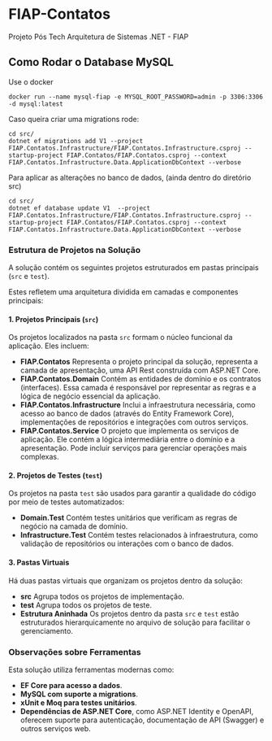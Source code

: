 # FIAP-Contatos
Projeto Pós Tech Arquitetura de Sistemas .NET - FIAP

## Como Rodar o Database MySQL

Use o docker


```shell
docker run --name mysql-fiap -e MYSQL_ROOT_PASSWORD=admin -p 3306:3306 -d mysql:latest
```

Caso queira criar uma migrations rode:
```shell
cd src/
dotnet ef migrations add V1 --project FIAP.Contatos.Infrastructure/FIAP.Contatos.Infrastructure.csproj --startup-project FIAP.Contatos/FIAP.Contatos.csproj --context FIAP.Contatos.Infrastructure.Data.ApplicationDbContext --verbose
```
Para aplicar as alterações no banco de dados, (ainda dentro do diretório src)
```shell
cd src/
dotnet ef database update V1  --project FIAP.Contatos.Infrastructure/FIAP.Contatos.Infrastructure.csproj --startup-project FIAP.Contatos/FIAP.Contatos.csproj --context FIAP.Contatos.Infrastructure.Data.ApplicationDbContext --verbose
```

### Estrutura de Projetos na Solução
A solução contém os seguintes projetos estruturados em pastas principais (`src` e `test`).

Estes refletem uma arquitetura dividida em camadas e componentes principais:
#### **1. Projetos Principais (`src`)**
Os projetos localizados na pasta `src` formam o núcleo funcional da aplicação. Eles incluem:
- **FIAP.Contatos**
  Representa o projeto principal da solução, representa a camada de apresentação, uma API Rest construída com ASP.NET Core.
- **FIAP.Contatos.Domain**
  Contém as entidades de domínio e os contratos (interfaces). Essa camada é responsável por representar as regras e a lógica de negócio essencial da aplicação.
- **FIAP.Contatos.Infrastructure**
  Inclui a infraestrutura necessária, como acesso ao banco de dados (através do Entity Framework Core), implementações de repositórios e integrações com outros serviços.
- **FIAP.Contatos.Service**
  O projeto que implementa os serviços de aplicação. Ele contém a lógica intermediária entre o domínio e a apresentação. Pode incluir serviços para gerenciar operações mais complexas.

#### **2. Projetos de Testes (`test`)**
Os projetos na pasta `test` são usados para garantir a qualidade do código por meio de testes automatizados:
- **Domain.Test**
  Contém testes unitários que verificam as regras de negócio na camada de domínio.
- **Infrastructure.Test**
  Contém testes relacionados à infraestrutura, como validação de repositórios ou interações com o banco de dados.

#### **3. Pastas Virtuais**
Há duas pastas virtuais que organizam os projetos dentro da solução:
- **src**
  Agrupa todos os projetos de implementação.
- **test**
  Agrupa todos os projetos de teste.
- **Estrutura Aninhada**
  Os projetos dentro da pasta `src` e `test` estão estruturados hierarquicamente no arquivo de solução para facilitar o gerenciamento.

### Observações sobre Ferramentas
Esta solução utiliza ferramentas modernas como:
- **EF Core para acesso a dados**.
- **MySQL com suporte a migrations**.
- **xUnit e Moq para testes unitários**.
- **Dependências de ASP.NET Core**, como ASP.NET Identity e OpenAPI, oferecem suporte para autenticação, documentação de API (Swagger) e outros serviços web.